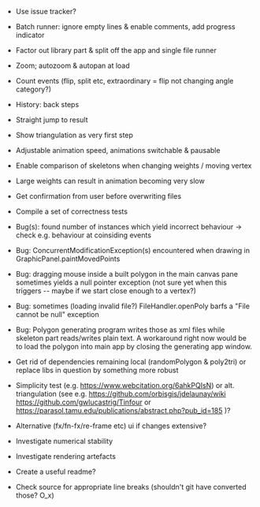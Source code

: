 * Use issue tracker?

* Batch runner: ignore empty lines & enable comments, add progress indicator

* Factor out library part & split off the app and single file runner

* Zoom; autozoom & autopan at load

* Count events (flip, split etc, extraordinary = flip not changing angle
  category?)

* History: back steps

* Straight jump to result

* Show triangulation as very first step

* Adjustable animation speed, animations switchable & pausable

* Enable comparison of skeletons when changing weights / moving vertex

* Large weights can result in animation becoming very slow

* Get confirmation from user before overwriting files

* Compile a set of correctness tests

* Bug(s): found number of instances which yield incorrect behaviour -> check e.g. behaviour at coinsiding events

* Bug: ConcurrentModificationException(s) encountered when drawing in GraphicPanel.paintMovedPoints

* Bug: dragging mouse inside a built polygon in the main canvas pane sometimes
  yields a null pointer exception (not sure yet when this triggers -- maybe if
  we start close enough to a vertex?)

* Bug: sometimes (loading invalid file?) FileHandler.openPoly barfs a "File cannot be null" exception

* Bug: Polygon generating program writes those as xml files while skeleton part
  reads/writes plain text.  A workaround right now would be to load the polygon
  into main app by closing the generating app window.

* Get rid of dependencies remaining local (randomPolygon & poly2tri)
  or replace libs in question by something more robust

* Simplicity test (e.g. https://www.webcitation.org/6ahkPQIsN) or
  alt. triangulation (see e.g.
      https://github.com/orbisgis/jdelaunay/wiki
      https://github.com/gwlucastrig/Tinfour
   or https://parasol.tamu.edu/publications/abstract.php?pub_id=185
  )?

* Alternative (fx/fn-fx/re-frame etc) ui if changes extensive?

* Investigate numerical stability

* Investigate rendering artefacts

* Create a useful readme?

* Check source for appropriate line breaks (shouldn't git have converted those? O_x)
